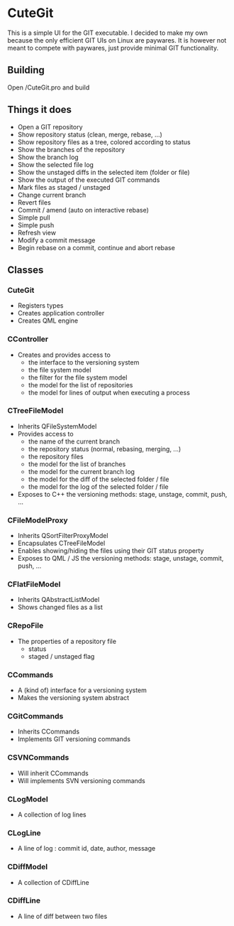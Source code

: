 # CuteGit

This is a simple UI for the GIT executable.
I decided to make my own because the only efficient GIT UIs on Linux are paywares.
It is however not meant to compete with paywares, just provide minimal GIT functionality.

## Building

Open /CuteGit.pro and build

## Things it does

* Open a GIT repository
* Show repository status (clean, merge, rebase, ...)
* Show repository files as a tree, colored according to status
* Show the branches of the repository
* Show the branch log
* Show the selected file log
* Show the unstaged diffs in the selected item (folder or file)
* Show the output of the executed GIT commands
* Mark files as staged / unstaged
* Change current branch
* Revert files
* Commit / amend (auto on interactive rebase)
* Simple pull
* Simple push
* Refresh view
* Modify a commit message
* Begin rebase on a commit, continue and abort rebase

## Classes

### CuteGit

* Registers types
* Creates application controller
* Creates QML engine

### CController

* Creates and provides access to
  * the interface to the versioning system
  * the file system model
  * the filter for the file system model
  * the model for the list of repositories
  * the model for lines of output when executing a process

### CTreeFileModel

* Inherits QFileSystemModel
* Provides access to
  * the name of the current branch
  * the repository status (normal, rebasing, merging, ...)
  * the repository files
  * the model for the list of branches
  * the model for the current branch log
  * the model for the diff of the selected folder / file
  * the model for the log of the selected folder / file
* Exposes to C++ the versioning methods: stage, unstage, commit, push, ...

### CFileModelProxy

* Inherits QSortFilterProxyModel
* Encapsulates CTreeFileModel
* Enables showing/hiding the files using their GIT status property
* Exposes to QML / JS the versioning methods: stage, unstage, commit, push, ...

### CFlatFileModel

* Inherits QAbstractListModel
* Shows changed files as a list

### CRepoFile

* The properties of a repository file
  * status
  * staged / unstaged flag

### CCommands

* A (kind of) interface for a versioning system
* Makes the versioning system abstract

### CGitCommands

* Inherits CCommands
* Implements GIT versioning commands

### CSVNCommands

* Will inherit CCommands
* Will implements SVN versioning commands

### CLogModel

* A collection of log lines

### CLogLine

* A line of log : commit id, date, author, message

### CDiffModel

* A collection of CDiffLine

### CDiffLine

* A line of diff between two files

